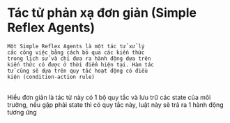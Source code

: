 # Tác tử phản xạ đơn giản (Simple Reflex Agents)

    Một Simple Reflex Agents là một tác tử xử lý 
    các công việc bằng cách bỏ qua các kiến thức 
    trong lịch sử và chỉ đưa ra hành động dựa trên 
    kiến thức có được ở thời điểm hiện tại. Hàm tác 
    tử cũng sẽ dựa trên quy tắc hoạt động có điều 
    kiện (condition-action rule)
\
Hiểu đơn giản là tác tử này có 1 bộ quy tắc và lưu trữ các state của môi trường, nếu gặp phải state thì có quy tắc này, luật này sẽ trả ra 1 hành động tương ứng